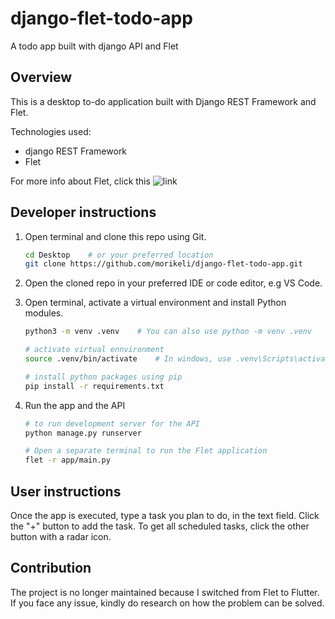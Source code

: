 # django-flet-todo-app
A todo app built with django API and Flet

## Overview
This is a desktop to-do application built with Django REST Framework and Flet.

Technologies used:
  - django REST Framework
  - Flet
  
For more info about Flet, click this ![link](https:flet.dev)

## Developer instructions
1. Open terminal and clone this repo using Git.
   ```bash
   cd Desktop    # or your preferred location 
   git clone https://github.com/morikeli/django-flet-todo-app.git
   ```
2. Open the cloned repo in your preferred IDE or code editor, e.g VS Code.
3. Open terminal, activate a virtual environment and install Python modules.
   ```bash
   python3 -m venv .venv    # You can also use python -m venv .venv

   # activate virtual ennvironment
   source .venv/bin/activate    # In windows, use .venv\Scripts\activate

   # install python packages using pip
   pip install -r requirements.txt
   ```

4. Run the app and the API
   ```bash
   # to run development server for the API
   python manage.py runserver

   # Open a separate terminal to run the Flet application
   flet -r app/main.py
   ```

## User instructions
Once the app is executed, type a task you plan to do, in the text field. Click the "+" button  to add the task. To get all scheduled tasks, click the other button with a radar icon.

## Contribution
The project is no longer maintained because I switched from Flet to Flutter. If you face any issue, kindly do research on how the problem can be solved.

